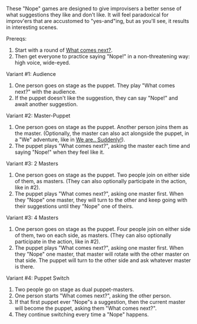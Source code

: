 These "Nope" games are designed to give improvisers a better sense of what suggestions they like and don't like. It will feel paradoxical for improv'ers that are accustomed to "yes-and"ing, but as you'll see, it results in interesting scenes.

Prereqs:

1. Start with a round of [What comes next?](https://github.com/pamelafox/improvlists/wiki/Game:-What-comes-next%3F).
2. Then get everyone to practice saying "Nope!" in a non-threatening way: high voice, wide-eyed.

Variant #1: Audience 
1. One person goes on stage as the puppet. They play "What comes next?" with the audience.
2. If the puppet doesn't like the suggestion, they can say "Nope!" and await another suggestion.

Variant #2: Master-Puppet
1. One person goes on stage as the puppet. Another person joins them as the master. (Optionally, the master can also act alongside the puppet, in a "We" adventure, like in [We are.. Suddenly!](https://github.com/pamelafox/improvlists/wiki/Game:-We-are...-Suddenly!)).
2. The puppet plays "What comes next?", asking the master each time and saying "Nope!" when they feel like it.

Variant #3: 2 Masters
1. One person goes on stage as the puppet. Two people join on either side of them, as masters. (They can also optionally participate in the action, like in #2).
2. The puppet plays "What comes next?", asking one master first. When they "Nope" one master, they will turn to the other and keep going with their suggestions until they "Nope" one of theirs.

Variant #3: 4 Masters
1. One person goes on stage as the puppet. Four people join on either side of them, two on each side, as masters. (They can also optionally participate in the action, like in #2).
2. The puppet plays "What comes next?", asking one master first. When they "Nope" one master, that master will rotate with the other master on that side. The puppet will turn to the other side and ask whatever master is there. 

Variant #4: Puppet Switch
1. Two people go on stage as dual puppet-masters.
2. One person starts "What comes next?", asking the other person. 
3. If that first puppet ever "Nope"s a suggestion, then the current master will become the puppet, asking them "What comes next?".
4. They continue switching every time a "Nope" happens.


